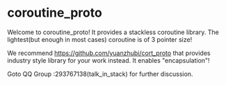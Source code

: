 # coroutine_proto
Welcome to coroutine_proto! It provides a stackless coroutine library. The lightest(but enough in most cases) coroutine is of 3 pointer size!

We recommend https://github.com/yuanzhubi/cort_proto that provides industry style library for your work instead. It enables "encapsulation"!

Goto QQ Group :293767138(talk_in_stack) for further discussion.
